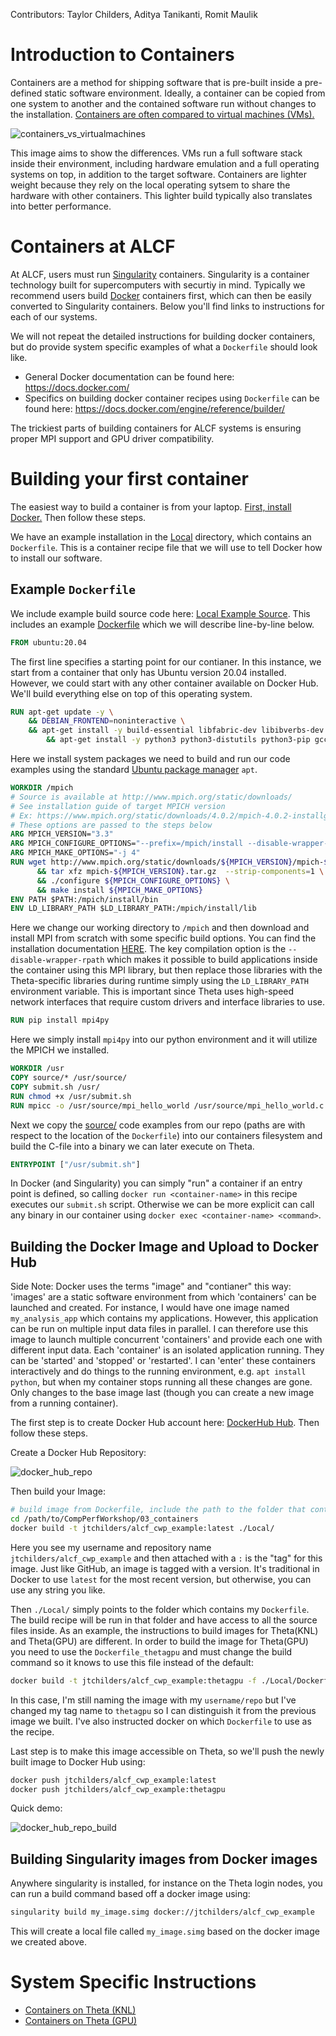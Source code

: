 Contributors: Taylor Childers, Aditya Tanikanti, Romit Maulik

# Introduction to Containers

Containers are a method for shipping software that is pre-built inside a pre-defined static software environment. Ideally, a container can be copied from one system to another and the contained software run without changes to the installation. [Containers are often compared to virtual machines (VMs).](https://www.ibm.com/cloud/blog/containers-vs-vms)

![containers_vs_virtualmachines](README_media/cont_vs_vms.jpg)

This image aims to show the differences. VMs run a full software stack inside their environment, including hardware emulation and a full operating systems on top, in addition to the target software. Containers are lighter weight because they rely on the local operating sytsem to share the hardware with other containers. This lighter build typically also translates into better performance.

# Containers at ALCF

At ALCF, users must run [Singularity](https://sylabs.io/guides/3.8/user-guide/index.html) containers. Singularity is a container technology built for supercomputers with securtiy in mind. Typically we recommend users build [Docker](https://docs.docker.com/) containers first, which can then be easily converted to Singularity containers. Below you'll find links to instructions for each of our systems.

We will not repeat the detailed instructions for building docker containers, but do provide system specific examples of what a `Dockerfile` should look like. 
* General Docker documentation can be found here: https://docs.docker.com/
* Specifics on building docker container recipes using `Dockerfile` can be found here: https://docs.docker.com/engine/reference/builder/

The trickiest parts of building containers for ALCF systems is ensuring proper MPI support and GPU driver compatibility.

# Building your first container

The easiest way to build a container is from your laptop. [First, install Docker.](https://docs.docker.com/get-docker/) Then follow these steps.

We have an example installation in the [Local](/03_containers/Local) directory, which contains an `Dockerfile`. This is a container recipe file that we will use to tell Docker how to install our software.

## Example `Dockerfile`

We include example build source code here: [Local Example Source](Local/source). This includes an example [Dockerfile](../Local/Dockerfile) which we will describe line-by-line below.

```Dockerfile
FROM ubuntu:20.04
```
The first line specifies a starting point for our contianer. In this instance, we start from a container that only has Ubuntu version 20.04 installed. However, we could start with any other container available on Docker Hub. We'll build everything else on top of this operating system.

```Dockerfile
RUN apt-get update -y \
	&& DEBIAN_FRONTEND=noninteractive \
	&& apt-get install -y build-essential libfabric-dev libibverbs-dev gfortran wget \
        && apt-get install -y python3 python3-distutils python3-pip gcc
```

Here we install system packages we need to build and run our code examples using the standard [Ubuntu package manager](https://ubuntu.com/server/docs/package-management#:~:text=The%20apt%20command%20is%20a,upgrading%20the%20entire%20Ubuntu%20system.) `apt`.

```Dockerfile
WORKDIR /mpich
# Source is available at http://www.mpich.org/static/downloads/
# See installation guide of target MPICH version
# Ex: https://www.mpich.org/static/downloads/4.0.2/mpich-4.0.2-installguide.pdf
# These options are passed to the steps below
ARG MPICH_VERSION="3.3"
ARG MPICH_CONFIGURE_OPTIONS="--prefix=/mpich/install --disable-wrapper-rpath"
ARG MPICH_MAKE_OPTIONS="-j 4"
RUN wget http://www.mpich.org/static/downloads/${MPICH_VERSION}/mpich-${MPICH_VERSION}.tar.gz \
      && tar xfz mpich-${MPICH_VERSION}.tar.gz  --strip-components=1 \
      && ./configure ${MPICH_CONFIGURE_OPTIONS} \
      && make install ${MPICH_MAKE_OPTIONS}
ENV PATH $PATH:/mpich/install/bin
ENV LD_LIBRARY_PATH $LD_LIBRARY_PATH:/mpich/install/lib
```

Here we change our working directory to `/mpich` and then download and install MPI from scratch with some specific build options. You can find the installation documentation [HERE](https://www.mpich.org/static/downloads/4.0.2/mpich-4.0.2-installguide.pdf). The key compilation option is the `--disable-wrapper-rpath` which makes it possible to build applications inside the container using this MPI library, but then replace those libraries with the Theta-specific libraries during runtime simply using the `LD_LIBRARY_PATH` environment variable. This is important since Theta uses high-speed network interfaces that require custom drivers and interface libraries to use.

```Dockerfile
RUN pip install mpi4py
```

Here we simply install `mpi4py` into our python environment and it will utilize the MPICH we installed.

```Dockerfile
WORKDIR /usr
COPY source/* /usr/source/
COPY submit.sh /usr/
RUN chmod +x /usr/submit.sh
RUN mpicc -o /usr/source/mpi_hello_world /usr/source/mpi_hello_world.c
```

Next we copy the [source/](/03_containers/Local/source) code examples from our repo (paths are with respect to the location of the `Dockerfile`) into our containers filesystem and build the C-file into a binary we can later execute on Theta.

```Dockerfile
ENTRYPOINT ["/usr/submit.sh"]
```

In Docker (and Singularity) you can simply "run" a container if an entry point is defined, so calling `docker run <container-name>` in this recipe executes our `submit.sh` script. Otherwise we can be more explicit can call any binary in our container using `docker exec <container-name> <command>`.

## Building the Docker Image and Upload to Docker Hub

Side Note: 
Docker uses the terms "image" and "contianer" this way: 'images' are a static software environment from which 'containers' can be launched and created. For instance, I would have one image named `my_analysis_app` which contains my applications. However, this application can be run on multiple input data files in parallel. I can therefore use this image to launch multiple concurrent 'containers' and provide each one with different input data. Each 'container' is an isolated application running. They can be 'started' and 'stopped' or 'restarted'. I can 'enter' these containers interactively and do things to the running environment, e.g. `apt install python`, but when my container stops running all these changes are gone. Only changes to the base image last (though you can create a new image from a running container).

The first step is to create Docker Hub account here: [DockerHub Hub](https://hub.docker.com/). Then follow these steps.

Create a Docker Hub Repository:

![docker_hub_repo](README_media/docker_hub_repo.gif)

Then build your Image:

```bash
# build image from Dockerfile, include the path to the folder that contains the Dockerfile
cd /path/to/CompPerfWorkshop/03_containers
docker build -t jtchilders/alcf_cwp_example:latest ./Local/
```
Here you see my username and repository name `jtchilders/alcf_cwp_example` and then attached with a `:` is the "tag" for this image. Just like GitHub, an image is tagged with a version. It's traditional in Docker to use `latest` for the most recent version, but otherwise, you can use any string you like.

Then `./Local/` simply points to the folder which contains my `Dockerfile`. The build recipe will be run in that folder and have access to all the source files inside. As an example, the instructions to build images for Theta(KNL) and Theta(GPU) are different. In order to build the image for Theta(GPU) you need to use the `Dockerfile_thetagpu` and must change the build command so it knows to use this file instead of the default:

```bash
docker build -t jtchilders/alcf_cwp_example:thetagpu -f ./Local/Dockerfile_thetagpu ./Local/
```

In this case, I'm still naming the image with my `username/repo` but I've changed my tag name to `thetagpu` so I can distinguish it from the previous image we built. I've also instructed docker on which `Dockerfile` to use as the recipe.

Last step is to make this image accessible on Theta, so we'll push the newly built image to Docker Hub using:
```bash
docker push jtchilders/alcf_cwp_example:latest
docker push jtchilders/alcf_cwp_example:thetagpu
```

Quick demo:

![docker_hub_repo_build](README_media/docker_hub_repo_build.gif)

## Building Singularity images from Docker images

Anywhere singularity is installed, for instance on the Theta login nodes, you can run a build command based off a docker image using:
```bash
singularity build my_image.simg docker://jtchilders/alcf_cwp_example
```
This will create a local file called `my_image.simg` based on the docker image we created above.


# System Specific Instructions

* [Containers on Theta (KNL)](Theta/)
* [Containers on Theta (GPU)](ThetaGPU/)
